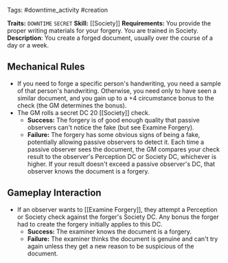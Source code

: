 Tags: #downtime_activity #creation

**Traits:** `DOWNTIME` `SECRET`
**Skill:** [[Society]]
**Requirements:** You provide the proper writing materials for your forgery. You are trained in Society.
**Description**: You create a forged document, usually over the course of a day or a week.
## Mechanical Rules

-  If you need to forge a specific person's handwriting, you need a sample of that person's handwriting. Otherwise, you need only to have seen a similar document, and you gain up to a +4 circumstance bonus to the check (the GM determines the bonus).  
- The GM rolls a secret DC 20 [[Society]] check.
	- **Success:** The forgery is of good enough quality that passive observers can't notice the fake (but see Examine Forgery).  
	- **Failure:** The forgery has some obvious signs of being a fake, potentially allowing passive observers to detect it. Each time a passive observer sees the document, the GM compares your check result to the observer's Perception DC or Society DC, whichever is higher. If your result doesn't exceed a passive observer's DC, that observer knows the document is a forgery.

## Gameplay Interaction

-  If an observer wants to [[Examine Forgery]], they attempt a Perception or Society check against the forger's Society DC. Any bonus the forger had to create the forgery initially applies to this DC.
	- **Success:** The examiner knows the document is a forgery. 
	- **Failure:** The examiner thinks the document is genuine and can't try again unless they get a new reason to be suspicious of the document.